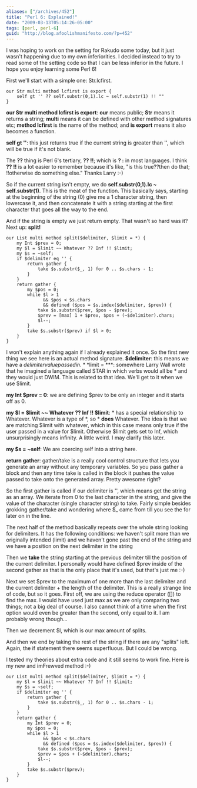 ```yaml
---
aliases: ["/archives/452"]
title: "Perl 6: Explained!"
date: "2009-03-13T05:14:26-05:00"
tags: [perl, perl-6]
guid: "http://blog.afoolishmanifesto.com/?p=452"
---
```

I was hoping to work on the setting for Rakudo some today, but it just wasn't happening due to my own inferiorities. I decided instead to try to read some of the setting code so that I can be less inferior in the future. I hope you enjoy learning some Perl 6!

First we'll start with a simple one: Str.lcfirst.

```
our Str multi method lcfirst is export {
    self gt '' ?? self.substr(0,1).lc ~ self.substr(1) !! ""
}
```

**our Str multi method lcfirst is export**: **our** means public; **Str** means it returns a string; **multi** means it can be defined with other method signatures etc; **method lcfirst** is the name of the method; and **is export** means it also becomes a function.

**self gt ''**: this just returns true if the current string is greater than '', which will be true if it's not blank.

The **??** thing is Perl 6's tertiary, **?? !!**; which is **? :** in most languages. I think **?? !!** is a lot easier to remember because it's like, "is this true??then do that; !!otherwise do something else." Thanks Larry :-)

So if the current string isn't empty, we do **self.substr(0,1).lc ~ self.substr(1)**. This is the meat of the function. This basically says, starting at the beginning of the string (0) give me a 1 character string, then lowercase it, and then concatenate it with a string starting at the first character that goes all the way to the end.

And if the string is empty we just return empty. That wasn't so hard was it? Next up: **split!**

```
our List multi method split($delimiter, $limit = *) {
    my Int $prev = 0;
    my $l = $limit ~~ Whatever ?? Inf !! $limit;
    my $s = ~self;
    if $delimiter eq '' {
        return gather {
            take $s.substr($_, 1) for 0 .. $s.chars - 1;
        }
    }
    return gather {
        my $pos = 0;
        while $l > 1
              && $pos < $s.chars
              && defined ($pos = $s.index($delimiter, $prev)) {
            take $s.substr($prev, $pos - $prev);
            $prev = [max] 1 + $prev, $pos + (~$delimiter).chars;
            $l--;
        }
        take $s.substr($prev) if $l > 0;
    }
}
```


I won't explain anything again if I already explained it once. So the first new thing we see here is an actual method signature. **$delimiter**: this means we have a $delimiter value passed in. **$limit = \***: somewhere Larry Wall wrote that he imagined a language called STAR in which verbs would all be \* and they would just DWIM. This is related to that idea. We'll get to it when we use $limit.

**my Int $prev = 0**: we are defining $prev to be only an integer and it starts off as 0.

**my $l = $limit ~~ Whatever ?? Inf !! $limit**: \* has a special relationship to Whatever. Whatever is a type of \*, so \* **does** Whatever. The idea is that we are matching $limit with whatever, which in this case means only true if the user passed in a value for $limit. Otherwise $limit gets set to Inf, which unsurprisingly means infinity. A little weird. I may clarify this later.

**my $s = ~self**: We are coercing self into a string here.

**return gather**: gather/take is a really cool control structure that lets you generate an array without any temporary variables. So you pass gather a block and then any time take is called in the block it pushes the value passed to take onto the generated array. Pretty awesome right?

So the first gather is called if our delimiter is '', which means get the string as an array. We iterate from 0 to the last character in the string, and give the value of the character (single character string) to take. Fairly simple besides grokking gather/take and wondering where $\_ came from till you see the for later on in the line.

The next half of the method basically repeats over the whole string looking for delimiters. It has the following conditions: we haven't split more than we originally intended (limit) and we haven't gone past the end of the string and we have a position on the next delimiter in the string

Then we **take** the string starting at the previous delimiter till the position of the current delimiter. I personally would have defined $prev inside of the second gather as that is the only place that it's used, but that's just me :-)

Next we set $prev to the maximum of one more than the last delimiter and the current delimiter + the length of the delimiter. This is a really strange line of code, but so it goes. First off, we are using the reduce operator ([]) to find the max. I would have used just max as we are only comparing two things; not a big deal of course. I also cannot think of a time when the first option would even be greater than the second, only equal to it. I am probably wrong though...

Then we decrement $l, which is our max amount of splits.

And then we end by taking the rest of the string if there are any "splits" left. Again, the if statement there seems superfluous. But I could be wrong.

I tested my theories about extra code and it still seems to work fine. Here is my new and imFrewved method :-)

```
our List multi method split($delimiter, $limit = *) {
    my $l = $limit ~~ Whatever ?? Inf !! $limit;
    my $s = ~self;
    if $delimiter eq '' {
        return gather {
            take $s.substr($_, 1) for 0 .. $s.chars - 1;
        }
    }
    return gather {
        my Int $prev = 0;
        my $pos = 0;
        while $l > 1
              && $pos < $s.chars
              && defined ($pos = $s.index($delimiter, $prev)) {
            take $s.substr($prev, $pos - $prev);
            $prev = $pos + (~$delimiter).chars;
            $l--;
        }
        take $s.substr($prev);
    }
}
```

